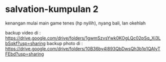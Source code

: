 # salvation-kumpulan 2
 kenangan mulai main game tenes (hp nyilih), nyang bali, lan okehlah

backup video di : https://drive.google.com/drive/folders/1gwmSzvsYwk0KOgLQc02pSq_Xi3LbSqkf?usp=sharing 
backup photo di : https://drive.google.com/drive/folders/10B36by4l893QbDwsQh3b1p1QAIyTFEbd?usp=sharing
